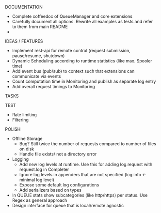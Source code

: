 DOCUMENTATION
 + Complete coffeedoc of QueueManager and core extensions
 + Carefully document all options. Rewrite all examples as tests and refer to them from main README
 + 
 

IDEAS / FEATURES
 + Implement rest-api for remote control (request submission, pause/resume, shutdown)
 + Dynamic Scheduling according to runtime statistics (like max. Spooler time)
 + Add event bus (pub/sub) to context such that extensions can communicate via events
 + Count computation time in Monitoring and publish as separate log entry
 + Add overall request timings to Monitoring

TASKS
  
TEST
 + Rate limiting
 + Filtering
  
POLISH
 + Offline Storage
   + Bug? Still twice the number of requests compared to number of files on disk
   + Handle file exists/ not a directory error
 + Logging
   + Add new log levels at runtime. Use this for adding log.request with request.log in Completer
   + Ignore log levels in appenders that are not specified (log info <- minimal log level)
   + Expose some default log configurations 
   + Add serializers based on types 
 + In QUEUE stats show subcategories (like http/https) per status. Use Regex as general approach
 + Design interface for queue that is local/remote agnostic
  
  
     
